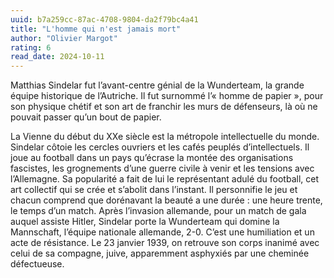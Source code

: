 ```yaml
---
uuid: b7a259cc-87ac-4708-9804-da2f79bc4a41
title: "L'homme qui n'est jamais mort"
author: "Olivier Margot"
rating: 6
read_date: 2024-10-11
---
```


Matthias Sindelar fut l’avant-centre génial de la Wunderteam, la grande équipe historique de l’Autriche. Il fut surnommé l’« homme de papier », pour son physique chétif et son art de franchir les murs de défenseurs, là où ne pouvait passer qu’un bout de papier.

La Vienne du début du XXe siècle est la métropole intellectuelle du monde. Sindelar côtoie les cercles ouvriers et les cafés peuplés d’intellectuels. Il joue au football dans un pays qu’écrase la montée des organisations fascistes, les grognements d’une guerre civile à venir et les tensions avec l’Allemagne.
Sa popularité a fait de lui le représentant adulé du football, cet art collectif qui se crée et s’abolit dans l’instant. Il personnifie le jeu et chacun comprend que dorénavant la beauté a une durée : une heure trente, le temps d’un match.
Après l’invasion allemande, pour un match de gala auquel assiste Hitler, Sindelar porte la Wunderteam qui domine la Mannschaft, l’équipe nationale allemande, 2-0. C’est une humiliation et un acte de résistance.
Le 23 janvier 1939, on retrouve son corps inanimé avec celui de sa compagne, juive, apparemment asphyxiés par une cheminée défectueuse.
